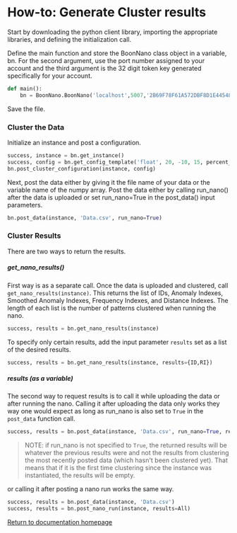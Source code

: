 # How-to: Generate Cluster results

Start by downloading the python client library, importing the appropriate libraries, and defining the initialization call.

Define the main function and store the BoonNano class object in a variable, bn. For the second argument, use the port number assigned to your account and the third argument is the 32 digit token key generated specifically for your account.
```python
def main():
    bn = BoonNano.BoonNano('localhost',5007,'2B69F78F61A572DBF8D1E44548B48')
```

Save the file.

### Cluster the Data
Initialize an instance and post a configuration.
```python
success, instance = bn.get_instance()
success, config = bn.get_config_template('float', 20, -10, 15, percent_variation=0.037)
bn.post_cluster_configuration(instance, config)
```

Next, post the data either by giving it the file name of your data or the variable name of the numpy array. Post the data either by calling run_nano() after the data is uploaded or set run_nano=True in the post_data() input parameters.
```python
bn.post_data(instance, 'Data.csv', run_nano=True)
```

### Cluster Results
There are two ways to return the results.

##### get_nano_results()
First way is as a separate call.
Once the data is uploaded and clustered, call `get_nano_results(instance)`.
This returns the list of IDs, Anomaly Indexes, Smoothed Anomaly Indexes, Frequency Indexes, and Distance Indexes. The length of each list is the number of patterns clustered when running the nano.
```python
success, results = bn.get_nano_results(instance)
```
To specify only certain results, add the input parameter `results` set as a list of the desired results.
```python
success, results = bn.get_nano_results(instance, results={ID,RI})
```

##### results (as a variable)
The second way to request results is to call it while uploading the data or after running the nano. Calling it after uploading the data only works they way one would expect as long as run_nano is also set to `True` in the `post_data` function call.
```python
success, results = bn.post_data(instance, 'Data.csv', run_nano=True, results=All)
```
>NOTE: if run_nano is not specified to `True`, the returned results will be whatever the previous results were and not the results from clustering the most recently posted data (which hasn't been clustered yet). That means that if it is the first time clustering since the instance was instantiated, the results will be empty.

or calling it after posting a nano run works the same way.
```python
success, results = bn.post_data(instance, 'Data.csv')
success, results = bn.post_nano_run(instance, results=All)
```

[Return to documentation homepage](../Docs_Landing_Page.md)
